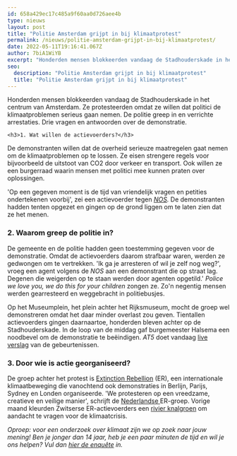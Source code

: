 ```yaml
---
id: 658a429ec17c485a9f60aa0d726aee4b
type: nieuws
layout: post
title: "Politie Amsterdam grijpt in bij klimaatprotest"
permalink: /nieuws/politie-amsterdam-grijpt-in-bij-klimaatprotest/
date: 2022-05-11T19:16:41.067Z
author: 7biA1WiYB
excerpt: "Honderden mensen blokkeerden vandaag de Stadhouderskade in het centrum van Amsterdam. Ze protesteerden omdat ze willen dat politici de klimaatproblemen serieus gaan nemen. De politie greep in en verrichte arrestaties. Drie vragen en antwoorden over de demonstratie.  "
seo:
  description: "Politie Amsterdam grijpt in bij klimaatprotest"
  title: "Politie Amsterdam grijpt in bij klimaatprotest"
---
```

Honderden mensen blokkeerden vandaag de Stadhouderskade in het centrum van Amsterdam. Ze protesteerden omdat ze willen dat politici de klimaatproblemen serieus gaan nemen. De politie greep in en verrichte arrestaties. Drie vragen en antwoorden over de demonstratie.  

    <h3>1. Wat willen de actievoerders?</h3>
<p>De demonstranten willen dat de overheid serieuze maatregelen gaat nemen om de klimaatproblemen op te lossen. Ze eisen strengere regels voor bijvoorbeeld de uitstoot van CO2 door verkeer en transport. Ook willen ze een burgerraad waarin mensen met politici mee kunnen praten over oplossingen.</p>
<p>'Op een gegeven moment is de tijd van vriendelijk vragen en petities ondertekenen voorbij', zei een actievoerder tegen <em><a href="https://nos.nl/artikel/2305058-politie-grijpt-in-bij-klimaatprotest-voor-rijksmuseum-in-amsterdam.html" target="_blank">NOS</a>.</em> De demonstranten hadden tenten opgezet en gingen op de grond liggen om te laten zien dat ze het menen.</p>
<h3>2. Waarom greep de politie in?</h3>
<p>De gemeente en de politie hadden geen toestemming gegeven voor de demonstratie. Omdat de actievoerders daarom strafbaar waren, werden ze gedwongen om te vertrekken. 'Ik ga je arresteren of wil je zelf nog weg?', vroeg een agent volgens de <em>NOS </em>aan een demonstrant die op straat lag. Degenen die weigerden op te staan werden door agenten opgetild.' <em>Police we love you, we do this for your children</em> zongen ze. Zo'n negentig mensen werden gearresteerd en weggebracht in politiebusjes. </p>
<p>Op het Museumplein, het plein achter het Rijksmuseum, mocht de groep wel demonstreren omdat het daar minder overlast zou geven. Tientallen actievoerders gingen daarnaartoe, honderden bleven achter op de Stadhouderskade. In de loop van de middag gaf burgemeester Halsema een noodbevel om de demonstratie te beëindigen. <em>AT5 </em>doet vandaag <a href="https://www.at5.nl/artikelen/197245/live-politie-haalt-klimaatactivisten-in-hoog-tempo-weg-bij-rijksmuseum" target="_blank">live verslag</a> van de gebeurtenissen.</p>
<h3>3. Door wie is actie georganiseerd?</h3>
<p>De groep achter het protest is <a href="https://rebellion.earth/" target="_blank">Extinction Rebellion</a> (ER), een internationale klimaatbeweging die vanochtend ook demonstraties in Berlijn, Parijs, Sydney en Londen organiseerde. 'We protesteren op een vreedzame, creatieve en veilige manier', schrijft de <a href="https://extinctionrebellion.nl/" target="_top">Nederlandse </a>ER-groep. Vorige maand kleurden Zwitserse ER-actievoerders een <a href="https://www.kidsweek.nl/nieuws/actievoeren-voor-het-milieu-met-knalgroene-rivier" target="_blank">rivier knalgroen</a> om aandacht te vragen voor de klimaatcrisis.</p>
<p><em>Oproep: voor een onderzoek over klimaat zijn we op zoek naar jouw mening! Ben je jonger dan 14 jaar, heb je een paar minuten de tijd en wil je ons helpen? Vul dan <a href="https://www.panelwizard.com/11603" target="_blank">hier de enquête</a> in.</em></p>  
